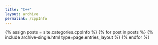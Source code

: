 ```yaml
---
title: "C++"
layout: archive
permalink: /cppInfo
---
```



{% assign posts = site.categories.cppInfo %}
{% for post in posts %} {% include archive-single.html type=page.entries_layout %} {% endfor %}